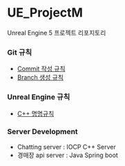 # UE_ProjectM
Unreal Engine 5 프로젝트 리포지토리

### Git 규칙
* [Commit 작성 규칙](https://cocoon1787.tistory.com/708)
* [Branch 생성 규칙](https://velog.io/@kim-jaemin420/Git-branch-naming)

### Unreal Engine 규칙
* [C++ 명명규칙](https://github.com/Allar/ue5-style-guide)


### Server Development

* Chatting server : IOCP C++ Server
* 경매장 api server : Java Spring boot
